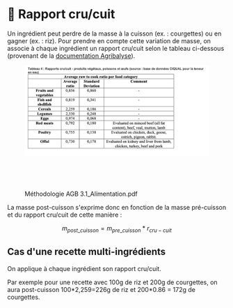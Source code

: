 # 🍚 Rapport cru/cuit

Un ingrédient peut perdre de la masse à la cuisson (ex. : courgettes) ou en gagner (ex. : riz). Pour prendre en compte cette variation de masse, on associe à chaque ingrédient un rapport cru/cuit selon le tableau ci-dessous (provenant de la [documentation Agribalyse](https://3613321239-files.gitbook.io/~/files/v0/b/gitbook-x-prod.appspot.com/o/spaces%2F-LpO7Agg1DbhEBNAvmHP%2Fuploads%2FwE46PsDpfPPo7qd486O6%2FM%C3%A9thodologie%20AGB%203.1_Alimentation.pdf?alt=media\&token=0da7c4e0-4332-4bc3-9c86-83b7a6325971)).

<figure><img src="../../.gitbook/assets/image (189).png" alt=""><figcaption></figcaption></figure>

<figure><img src="../../.gitbook/assets/Screenshot 2023-01-19 at 23.40.38.png" alt=""><figcaption></figcaption></figure>

<figure><img src="../../.gitbook/assets/Screenshot 2023-01-19 at 23.40.43.png" alt=""><figcaption><p>Méthodologie AGB 3.1_Alimentation.pdf</p></figcaption></figure>

La masse post-cuisson s'exprime donc en fonction de la masse pré-cuisson et du rapport cru/cuit de cette manière :

$$
m_{post\_cuisson} = m_{pre\_cuisson} * r_{cru-cuit}
$$

## Cas d'une recette multi-ingrédients

On applique à chaque ingrédient son rapport cru/cuit.

Par exemple pour une recette avec 100g de riz et 200g de courgettes, on aura post-cuisson 100\*2,259=226g de riz et 200\*0.86 = 172g de courgettes.
